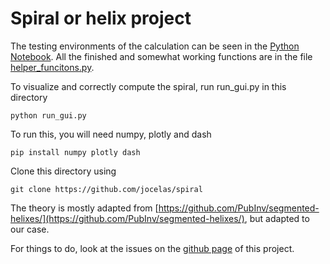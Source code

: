 # Spiral or helix project

The testing environments of the calculation can be seen in the [Python Notebook](Joint_face_normal_method.ipynb).
All the finished and somewhat working functions are in the file [helper_funcitons.py](helper_functions.py).

To visualize and correctly compute the spiral, run run_gui.py in this directory
    
    python run_gui.py

To run this, you will need numpy, plotly and dash

    pip install numpy plotly dash

Clone this directory using

    git clone https://github.com/jocelas/spiral

The theory is mostly adapted from [https://github.com/PubInv/segmented-helixes/](https://github.com/PubInv/segmented-helixes/), but adapted to our case.

For things to do, look at the issues on the [github page](https://github.com/jocelas/spiral) of this project.

